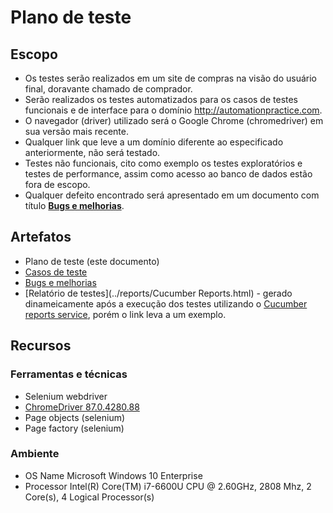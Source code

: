 # Plano de teste

## Escopo
* Os testes serão realizados em um site de compras na visão do usuário final, doravante 
  chamado de comprador.
* Serão realizados os testes automatizados para os casos de testes funcionais e de interface 
  para o domínio http://automationpractice.com.
* O navegador (driver) utilizado será o Google Chrome (chromedriver) em sua versão mais 
  recente.
* Qualquer link que leve a um domínio diferente ao especificado anteriormente, não será 
  testado.
* Testes não funcionais, cito como exemplo os testes exploratórios e 
  testes de performance, assim como acesso ao banco de dados estão fora de escopo.
* Qualquer defeito encontrado será apresentado em um documento com título 
  [**Bugs e melhorias**](BUGS_E_MELHORIAS.md).

## Artefatos
* Plano de teste (este documento)
* [Casos de teste](web.feature)
* [Bugs e melhorias](BUGS_E_MELHORIAS.md)
* [Relatório de testes](../reports/Cucumber Reports.html) - gerado dinameicamente após a execução dos testes utilizando o [Cucumber reports service](https://reports.cucumber.io/), porém o link leva a um exemplo.

## Recursos

### Ferramentas e técnicas
* Selenium webdriver
* [ChromeDriver 87.0.4280.88](https://chromedriver.storage.googleapis.com/index.html?path=87.0.4280.88/)
* Page objects (selenium)
* Page factory (selenium)

### Ambiente
* OS Name	Microsoft Windows 10 Enterprise
* Processor	Intel(R) Core(TM) i7-6600U CPU @ 2.60GHz, 2808 Mhz, 2 Core(s), 4 Logical 
  Processor(s)
